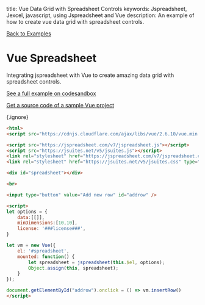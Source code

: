 title: Vue Data Grid with Spreadsheet Controls
keywords: Jspreadsheet, Jexcel, javascript, using Jspreadsheet and Vue
description: An example of how to create vue data grid with spreadsheet controls.

[Back to Examples](/docs/v7/examples "Back to the examples section")

# Vue Spreadsheet

Integrating jspreadsheet with Vue to create amazing data grid with spreadsheet controls.


[See a full example on codesandbox](https://codesandbox.io/embed/vue-default-template-p4hwn)

[Get a source code of a sample Vue project](https://github.com/jspreadsheet/jspreadsheet-with-vue)  

{.ignore}
```html
<html>
<script src="https://cdnjs.cloudflare.com/ajax/libs/vue/2.6.10/vue.min.js"></script>

<script src="https://jspreadsheet.com/v7/jspreadsheet.js"></script>
<script src="https://jsuites.net/v5/jsuites.js"></script>
<link rel="stylesheet" href="https://jspreadsheet.com/v7/jspreadsheet.css" type="text/css" />
<link rel="stylesheet" href="https://jsuites.net/v5/jsuites.css" type="text/css" />

<div id="spreadsheet"></div>

<br>

<input type="button" value="Add new row" id="addrow" />

<script>
let options = {
    data:[[]],
    minDimensions:[10,10],
    license: '###license###',
}

let vm = new Vue({
    el: '#spreadsheet',
    mounted: function() {
        let spreadsheet = jspreadsheet(this.$el, options);
        Object.assign(this, spreadsheet);
    }
}); 

document.getElementById("addrow").onclick = () => vm.insertRow()
</script>
```
 
